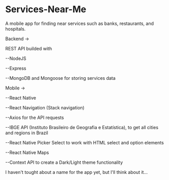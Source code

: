 # Services-Near-Me
A mobile app for finding near services such as banks, restaurants, and hospitals.


Backend ->

REST API builded with

--NodeJS

--Express

--MongoDB and Mongoose for storing services data


Mobile ->

--React Native

--React Navigation (Stack navigation)

--Axios for the API requests

--IBGE API (Instituto Brasileiro de Geografia e Estatística), to get all cities and regions in Brazil

--React Native Picker Select to work with HTML select and option elements

--React Native Maps

--Context API to create a Dark/Light theme functionality


I haven't tought about a name for the app yet, but I'll think about it...



